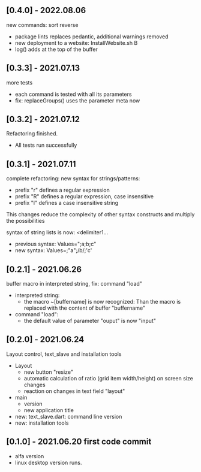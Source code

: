 ## [0.4.0] - 2022.08.06

new commands: sort reverse
* package lints replaces pedantic, additional warnings removed   
* new deployment to a website: InstallWebsite.sh B
* log() adds at the top of the buffer

## [0.3.3] - 2021.07.13

more tests
* each command is tested with all its parameters
* fix: replaceGroups() uses the parameter meta now

## [0.3.2] - 2021.07.12

Refactoring finished.
* All tests run successfully

## [0.3.1] - 2021.07.11

complete refactoring: new syntax for strings/patterns:
* prefix "r" defines a regular expression
* prefix "R" defines a regular expression, case insensitive
* prefix "I" defines a case insensitive string

This changes reduce the complexity of other syntax constructs and multiply the possibilities

syntax of string lists is now: <separator><prefix1><delimiter1><string1><delimiter1<separator>...

* previous syntax: Values=";a;b;c"
* new syntax: Values=;"a";/b/;'c'

## [0.2.1] - 2021.06.26

buffer macro in interpreted string, fix: command "load"

* interpreted string:
  * the macro ~[buffername] is now recognized: Than the macro is replaced with the content of buffer "buffername"
* command "load":
  * the default value of parameter "ouput" is now "input"

## [0.2.0] - 2021.06.24

Layout control, text_slave and installation tools

* Layout
  * new button "resize"
  * automatic calculation of ratio (grid item width/height) on screen size changes
  * reaction on changes in text field "layout"
* main
  * version
  * new application title
* new: text_slave.dart: command line version
* new: installation tools

## [0.1.0] - 2021.06.20 first code commit

* alfa version
* linux desktop version runs.
